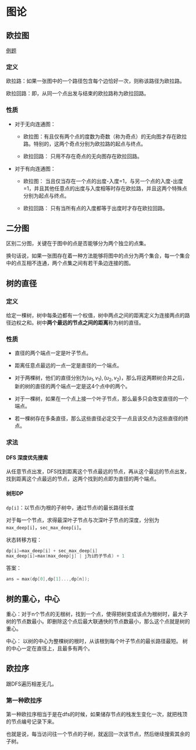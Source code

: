 # 图论

## 欧拉图

[例题](https://www.luogu.com.cn/problem/U230284 "铲雪车")

### 定义

欧拉路：如果一张图中的一个路径包含每个边恰好一次，则称该路径为欧拉路。

欧拉回路：即，从同一个点出发与结束的欧拉路称为欧拉回路。

### 性质

- 对于无向连通图：

    - 欧拉图：有且仅有两个点的度数为奇数（称为奇点）的无向图才存在欧拉路。特别的，这两个奇点分别为欧拉路的起点与终点。

    - 欧拉回路： 只用不存在奇点的无向图存在欧拉回路。

- 对于有向连通图：

    - 欧拉图： 当且仅当存在一个点的出度-入度=1，与另一个点的入度-出度=1，并且其他任意点的出度与入度相等时存在欧拉路，并且这两个特殊点分别为起点与终点。

    - 欧拉回路： 只有当所有点的入度都等于出度时才存在欧拉回路。

## 二分图

区别二分图，关键在于图中的点是否能够分为两个独立的点集。

换句话说，如果一张图存在着一种方法能够将图中的点分为两个集合，每一个集合中的点互相不连通，两个点集之间有若干条边连接的图。

## 树的直径

### 定义

给定一棵树，树中每条边都有一个权值，树中两点之间的距离定义为连接两点的路径边权之和。树中**两个最远的节点之间的距离**称为树的直径。

### 性质

- 直径的两个端点一定是叶子节点。

- 距离任意点最远的一点一定是直径的一个端点。

- 对于两棵树，他们的直径分别为$(u_1,v_1),(u_2,v_2)$，那么将这两颗树合并之后，新的树的直径的两个端点一定是这4个点中的两个。

- 对于一棵树，如果在一个点上接一个叶子节点，那么最多只会改变直径的一个端点。

- 若一棵树存在多条直径，那么这些直径必定交于一点且该交点为这些直径的终点。

### 求法

#### DFS 深度优先搜索

从任意节点出发，DFS找到距离这个节点最远的节点，再从这个最远的节点出发，找到距离这个点最远的节点，这两个找到的点即为直径的两个端点。

#### 树形DP

`dp[i]`：以节点i为根的子树中，通过节点i的最长路径长度

对于每一个节点，求得最深叶子节点与次深叶子节点的深度，分别为`max_deep[i]`，`sec_max_deep[i]`。

状态转移方程：

```cpp
dp[i]=max_deep[i] + sec_max_deep[i]
max_deep[i]=max(max_deep[j] | j为i的子节点) + 1
```

答案：
```cpp
ans = max(dp[0],dp[1]...,dp[n]);
``` 

## 树的重心，中心 

重心：对于n个节点的无根树，找到一个点，使得把树变成该点为根树时，最大子树的节点数最小。即删除这个点后最大联通快的节点数最小，那么这个点就是树的重心。

中心： 以树的中心为整棵树的根时，从该根到每个叶子节点的最长路径最短。 树的中心一定在直径上，且最多有两个。

## 欧拉序

跟DFS遍历相差无几。

### 第一种欧拉序

第一种欧拉序相当于是在dfs的时候，如果储存节点的栈发生变化一次，就把栈顶的节点编号记录下来。

也就是说，每当访问往一个节点的子树，就返回一次该节点，然后继续搜索其余的子树。

